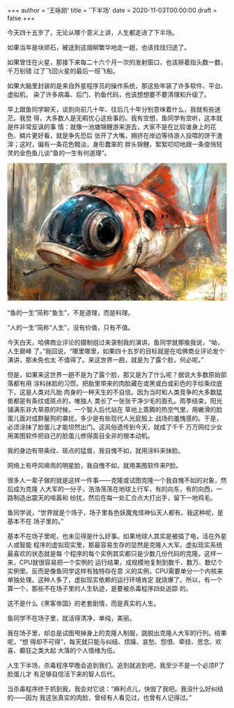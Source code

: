 +++
author = '王咏刚'
title = '下半场'
date = 2020-11-03T00:00:00
draft = false
+++

今天四十五岁了，无论从哪个意义上讲，人生都走进了下半场。

如果当年是块顽石，被送到这烟柳繁华地走一趟，也该找找归途了。

如果曾住在火星，那接下来每二十六个月一次的发射窗口，也该掰着指头数一数，千万别错
过了飞回火星的最后一班飞船。

如果大脑里封装的是来自外星程序员的操作系统，那这些年装了许多软件、平台、虚拟机，
染了许多病毒、后门、钓鱼代码，也该想想要不要清理和升级了。

早上跟鱼同学聊天，谈到向前几十年、往后几十年分别意味着什么，我就有些迷茫。我觉
得，大多数人是无暇忧心这些事的。我有空想，鱼同学有空听，这本就是件非常反讽的事
情：就像一池塘锦鲤游来游去，大家不是在比较谁身上的花色、鳞片更好看，就是争先恐后
张开了大嘴，拥挤在岸边等待游人投喂的饼干渣滓；这时，偏有一条花色黯淡，身形蠢笨的
胖头锦鲤，絮絮叨叨地跟一条俊俏轻灵的金色鱼儿谈“鱼的一生有何道理”。

![鱼生](./2nd_half.jpg#center)

“鱼的一生”简称“鱼生”，不是道理，而是料理。

“人的一生”简称“人生”，没有价值，只有不值。

今天白天，哈佛商业评论的摄制组过来录制我的演讲。鱼同学就揶揄我说，“呦，人生巅峰
了。”我回说，“哪里哪里，如果四十五岁的目标就是在哈佛商业评论发个演讲，那未免也太
不值得了。来这世界一趟，就是为了露个脸，何必呢。”

但是，如果来这世界一趟不是为了露个脸，那又是为了什么呢？据说大多数原始部落都有用
涂料抹脸的习惯。把胎里带来的肉脸藏在或黑或白或彩色的手绘条纹底下，这是人类对凡胎
肉身的一种天生的不自信。因为当时和人类竞争的大多数猛兽都是有条纹或斑点的，唯独人
类长了一张张干净少毛的面孔。雨季结束，阳光铺满东非大草原的时候，一个智人后代站在
草地上蒸腾的热空气里，用嫩滑的脸蛋儿面对成群鬣狗的袭扰，多少是有些现代人光屁股上
战场的羞愧感的。于是，必须涂抹了脸蛋儿才能坦然出门。这风俗遗传到今天，就成了千千
万万网红少女用美图软件把自己的脸蛋儿修得面目全非的根本动机。

我的身边有带条纹、斑点的猛兽，我自愧不如，就用涂料来抹脸。

网络上有呼风唤雨的明星脸，我自愧不如，就用美图软件来P脸。

很多人一辈子做的就是这样一件事——克隆或试图克隆一个我自愧不如的对象，然后成为克隆
人大军的一分子，浩浩荡荡在地球上行军，有的向东，有的向西，一路制造出震天的喧嚣和
纷扰，然后在每一处汇合点大打出手，留下一地鸡毛。

鱼同学说，“世界就是个场子，场子里各色妖魔鬼怪神仙天人都有。我这种呢，是基本不在
场子里的。”

基本不在场子里呢，也未见得是什么好事。如果地球人其实是被插了电，活在外星人或智能
程序的虚拟现实里，那最容易生存的显然是克隆人大军。虚拟现实系统最喜欢的状态就是每
个程序的每个实例其实都只是少数几份代码的克隆。这样一来，CPU就很容易把一个实例的
运行结果，成规模地复制到数千、数万、数亿个实例里。反而是像鱼同学这样有独特存在意
义的实例，CPU需要单分一个内核来单独处理。这种人多了，虚拟现实依赖的运行环境肯定
就烧爆了。所以，有一个算一个，那些不在场子里的人生轨迹，是要被杀毒程序四处追踪
的。

这不是什么《黑客帝国》的老套剧情，而是真实的人生。

鱼同学不在场子里，就活得清净，单纯，美丽。

我在场子里，却总是试图甩掉身上的克隆人制服，跳脱出克隆人大军的行列。结果呢，“想
得却不可得”，每天就只能与纠结、烦躁、哀愁、怨恨、牵挂、思念、欢喜、癫狂之类大起
大落的个人情绪为伍。

人生下半场，杀毒程序早晚会追到我们。追到就追到吧，我至少不是一个必须P了脸蛋儿才
有足够自信活下来的智人后代。

当杀毒程序终于抓到我，我会对它说：“麻利点儿，快毁了我吧。我没什么好纠结的——因为
我这张真实的肉脸，曾经有人看见过，也曾有人记得过。”
